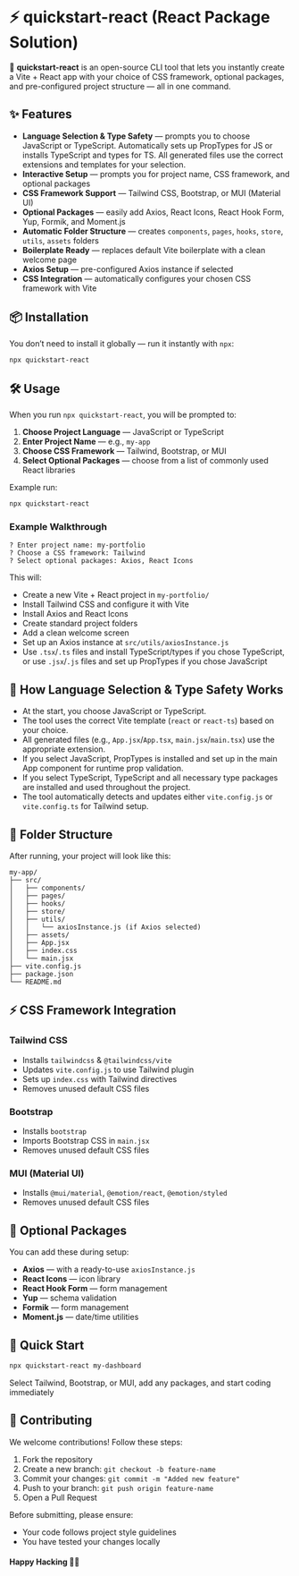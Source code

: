 # ⚡ quickstart-react (React Package Solution)

🚀 **quickstart-react** is an open-source CLI tool that lets you instantly create a Vite + React app with your choice of CSS framework, optional packages, and pre-configured project structure — all in one command.

## ✨ Features
- **Language Selection & Type Safety** — prompts you to choose JavaScript or TypeScript. Automatically sets up PropTypes for JS or installs TypeScript and types for TS. All generated files use the correct extensions and templates for your selection.
- **Interactive Setup** — prompts you for project name, CSS framework, and optional packages
- **CSS Framework Support** — Tailwind CSS, Bootstrap, or MUI (Material UI)
- **Optional Packages** — easily add Axios, React Icons, React Hook Form, Yup, Formik, and Moment.js
- **Automatic Folder Structure** — creates `components`, `pages`, `hooks`, `store`, `utils`, `assets` folders
- **Boilerplate Ready** — replaces default Vite boilerplate with a clean welcome page
- **Axios Setup** — pre-configured Axios instance if selected
- **CSS Integration** — automatically configures your chosen CSS framework with Vite

## 📦 Installation
You don’t need to install it globally — run it instantly with `npx`:
```bash
npx quickstart-react
```

## 🛠 Usage

When you run `npx quickstart-react`, you will be prompted to:
1. **Choose Project Language** — JavaScript or TypeScript
2. **Enter Project Name** — e.g., `my-app`
3. **Choose CSS Framework** — Tailwind, Bootstrap, or MUI
4. **Select Optional Packages** — choose from a list of commonly used React libraries

Example run:
```bash
npx quickstart-react
```

### Example Walkthrough
```
? Enter project name: my-portfolio
? Choose a CSS framework: Tailwind
? Select optional packages: Axios, React Icons
```

This will:
- Create a new Vite + React project in `my-portfolio/`
- Install Tailwind CSS and configure it with Vite
- Install Axios and React Icons
- Create standard project folders
- Add a clean welcome screen
- Set up an Axios instance at `src/utils/axiosInstance.js`
- Use `.tsx`/`.ts` files and install TypeScript/types if you chose TypeScript, or use `.jsx`/`.js` files and set up PropTypes if you chose JavaScript
## 🧠 How Language Selection & Type Safety Works

- At the start, you choose JavaScript or TypeScript.
- The tool uses the correct Vite template (`react` or `react-ts`) based on your choice.
- All generated files (e.g., `App.jsx`/`App.tsx`, `main.jsx`/`main.tsx`) use the appropriate extension.
- If you select JavaScript, PropTypes is installed and set up in the main App component for runtime prop validation.
- If you select TypeScript, TypeScript and all necessary type packages are installed and used throughout the project.
- The tool automatically detects and updates either `vite.config.js` or `vite.config.ts` for Tailwind setup.

## 📂 Folder Structure
After running, your project will look like this:
```
my-app/
├── src/
│   ├── components/
│   ├── pages/
│   ├── hooks/
│   ├── store/
│   ├── utils/
│   │   └── axiosInstance.js (if Axios selected)
│   ├── assets/
│   ├── App.jsx
│   ├── index.css
│   └── main.jsx
├── vite.config.js
├── package.json
└── README.md
```

## ⚡ CSS Framework Integration
### Tailwind CSS
- Installs `tailwindcss` & `@tailwindcss/vite`
- Updates `vite.config.js` to use Tailwind plugin
- Sets up `index.css` with Tailwind directives
- Removes unused default CSS files

### Bootstrap
- Installs `bootstrap`
- Imports Bootstrap CSS in `main.jsx`
- Removes unused default CSS files

### MUI (Material UI)
- Installs `@mui/material`, `@emotion/react`, `@emotion/styled`
- Removes unused default CSS files

## 🧩 Optional Packages
You can add these during setup:
- **Axios** — with a ready-to-use `axiosInstance.js`
- **React Icons** — icon library
- **React Hook Form** — form management
- **Yup** — schema validation
- **Formik** — form management
- **Moment.js** — date/time utilities

## 🚀 Quick Start
```bash
npx quickstart-react my-dashboard
```
Select Tailwind, Bootstrap, or MUI, add any packages, and start coding immediately

## 👐 Contributing
We welcome contributions! Follow these steps:
1. Fork the repository
2. Create a new branch: `git checkout -b feature-name`
3. Commit your changes: `git commit -m "Added new feature"`
4. Push to your branch: `git push origin feature-name`
5. Open a Pull Request

Before submitting, please ensure:
- Your code follows project style guidelines
- You have tested your changes locally

#### Happy Hacking 🐱‍🏍
